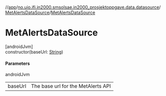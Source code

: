 //[app](../../../index.md)/[no.uio.ifi.in2000.smsolsae.in2000_prosjektoppgave.data.datasource](../index.md)/[MetAlertsDataSource](index.md)/[MetAlertsDataSource](-met-alerts-data-source.md)

# MetAlertsDataSource

[androidJvm]\
constructor(baseUrl: [String](https://kotlinlang.org/api/latest/jvm/stdlib/kotlin/-string/index.html))

#### Parameters

androidJvm

| | |
|---|---|
| baseUrl | The base url for the MetAlerts API |
